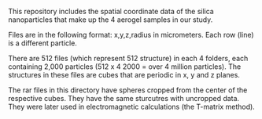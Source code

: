 This repository includes the spatial coordinate data of the silica nanoparticles that make up the 4 aerogel samples in our study.

Files are in the following format: x,y,z,radius in micrometers. Each row (line) is a different particle.

There are 512 files (which represent 512 structure) in each 4 folders, each containing 2,000 particles (512 x 4  2000 = over 4 million particles). The structures in these files are cubes that are periodic in x, y and z planes.

The rar files in this directory have spheres cropped from the center of the respective cubes. They have the same sturcutres with uncropped data. They were later used in electromagnetic calculations (the T-matrix method).
